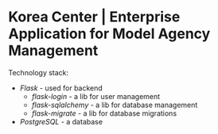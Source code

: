 # Korea Center | Enterprise Application for Model Agency Management

Technology stack:
- _Flask_ - used for backend
    - _flask-login_ - a lib for user management
    - _flask-sqlalchemy_ - a lib for database management
    - _flask-migrate_ - a lib for database migrations
- _PostgreSQL_ - a database
